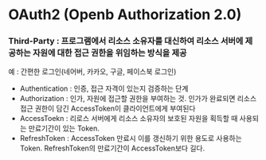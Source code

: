 # OAuth2 (Openb Authorization 2.0)

### Third-Party : 프로그램에서 리소스 소유자를 대신하여 리소스 서버에 제공하는 자원에 대한 접근 권한을 위임하는 방식을 제공

예 : 간편한 로그인(네어버, 카카오, 구글, 페이스북 로그인)

-  Authentication : 인증, 접근 자격이 있는지 검증하는 단계
-  Authorization : 인가, 자원에 접근할 권한을 부여하는 것. 인가가 완료되면 리소스 접근 권한이 담긴 AccessToken이 클라이언트에게 부여된다
-  AccessToekn : 리로스 서버에게 리소스 소유자의 보호된 자원을 획득할 때 사용되는 만료기간이 있는 Token.
-  RefreshToken : AccessToken 만료시 이를 갱신하기 위한 용도로 사용하는 Token. RefreshToken의 만료기간이 AccessToken보다 길다.
